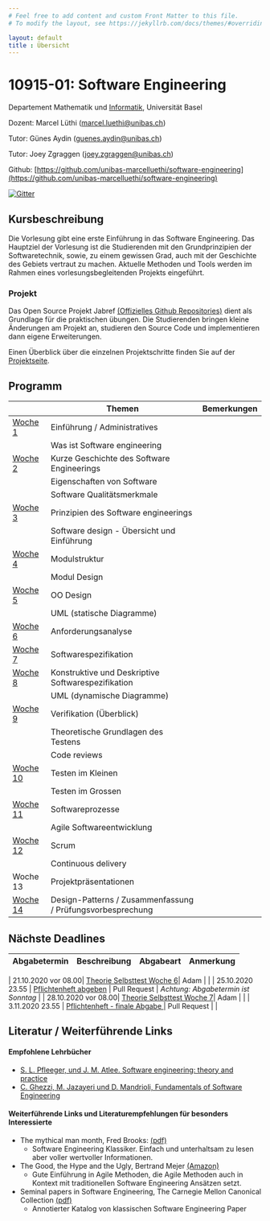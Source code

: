 ```yaml
---
# Feel free to add content and custom Front Matter to this file.
# To modify the layout, see https://jekyllrb.com/docs/themes/#overriding-theme-defaults

layout: default
title : Übersicht
---
```

 
# 10915-01: Software Engineering

Departement Mathematik und [Informatik](http://informatik.unibas.ch/), Universität Basel

Dozent: Marcel Lüthi (<marcel.luethi@unibas.ch>)

Tutor: Günes Aydin (<guenes.aydin@unibas.ch>)

Tutor: Joey Zgraggen (<joey.zgraggen@unibas.ch>)

Github: [https://github.com/unibas-marcelluethi/software-engineering](https://github.com/unibas-marcelluethi/software-engineering)

[![Gitter](https://badges.gitter.im/unibas-10915-01/software-engineering.svg)](https://gitter.im/unibas-10915-01/software-engineering?utm_source=badge&utm_medium=badge&utm_campaign=pr-badge)


## Kursbeschreibung

Die Vorlesung gibt eine erste Einführung in das Software Engineering. 
Das Hauptziel der Vorlesung ist die Studierenden mit den Grundprinzipien der Softwaretechnik, sowie, zu einem gewissen Grad, auch mit der Geschichte des Gebiets vertraut zu machen. 
Aktuelle Methoden und Tools werden im Rahmen eines vorlesungsbegleitenden Projekts eingeführt.

### Projekt

Das Open Source Projekt Jabref [(Offizielles Github Repositories)](https://github.com/jabref/jabref) dient als Grundlage für die praktischen 
übungen. Die Studierenden bringen kleine Änderungen am Projekt an, studieren den Source Code und implementieren dann eigene Erweiterungen. 

Einen Überblick über die einzelnen Projektschritte finden Sie auf der [Projektseite](project/project-summary.html).

## Programm 

|  | Themen | Bemerkungen |
|------| ----- | --------- |
|[Woche 1](week1/index) | Einführung / Administratives  | |
|    | Was ist Software engineering  | |
|[Woche 2](week2/index) | Kurze Geschichte des Software Engineerings  | |
|    | Eigenschaften von Software ||
|    |  Software Qualitätsmerkmale | | 
|[Woche 3](./week3/index) | Prinzipien des Software engineerings   | |
|    | Software design - Übersicht und Einführung |  |
|[Woche 4](./week4/index) | Modulstruktur  | |
|    | Modul Design  | |
|[Woche 5](./week5/index) | OO Design | |
|    | UML (statische Diagramme)  | | 
|[Woche 6](./week6/index)   | Anforderungsanalyse   | |
|[Woche 7](./week7/index) | Softwarespezifikation  |  |
|[Woche 8](underconstruction) | Konstruktive und Deskriptive Softwarespezifikation  |  |
|    | UML (dynamische Diagramme)  | | 
|[Woche 9](underconstruction) | Verifikation (Überblick)  | |
|    | Theoretische Grundlagen des Testens| |
|    | Code reviews | |  
| [Woche 10](underconstruction) | Testen im Kleinen   | | 
|| Testen im Grossen ||
| [Woche 11](underconstruction)    | Softwareprozesse | |
|             | Agile Softwareentwicklung   | |
| [Woche 12](underconstruction)| Scrum  | |
|         | Continuous delivery | | 
| Woche 13 | Projektpräsentationen | |
| [Woche 14](underconstruction)     | Design-Patterns / Zusammenfassung / Prüfungsvorbesprechung | |

## Nächste Deadlines

| Abgabetermin | Beschreibung | Abgabeart | Anmerkung |
| ------------ | ------------ | ---- | ------- |

| 21.10.2020 vor 08.00| [Theorie Selbsttest Woche 6](https://adam.unibas.ch/goto_adam_tst_1059773.html)| Adam | | 
| 25.10.2020 23.55 | [Pflichtenheft abgeben](project/week6/exercises) | Pull Request | *Achtung: Abgabetermin ist Sonntag* | 
| 28.10.2020 vor 08.00| [Theorie Selbsttest Woche 7](https://adam.unibas.ch/goto_adam_tst_1064870.html)| Adam | | 
|  3.11.2020 23.55 | [Pflichtenheft - finale Abgabe ]((project/week6/exercises)) | Pull Request | |

## Literatur / Weiterführende Links

#### Empfohlene Lehrbücher 


* [S. L. Pfleeger, und J. M. Atlee. Software engineering: theory and practice](https://www.pearson.com/us/higher-education/program/Pfleeger-Pfleeger-Software-Engineering-4-4th-Edition/PGM58925.html)
* [C. Ghezzi, M. Jazayeri und D. Mandrioli, Fundamentals of Software Engineering](https://www.pearson.com/us/higher-education/program/Ghezzi-Fundamentals-of-Software-Engineering-2nd-Edition/PGM13112.html)



#### Weiterführende Links und Literaturempfehlungen für besonders Interessierte
* The mythical man month, Fred Brooks: [(pdf)](https://is.muni.cz/www/208322/The.Mythical.Man.Month.F.Brooks.pdf)
    * Software Engineering Klassiker. Einfach und unterhaltsam zu lesen aber voller wertvoller Informationen.
* The Good, the Hype and the Ugly, Bertrand Mejer [(Amazon)](https://www.amazon.com/Agile-Good-Hype-Bertrand-Meyer/dp/3319051547)
    * Gute Einführung in Agile Methoden, die Agile Methoden auch in Kontext mit traditionellen Software Engineering Ansätzen setzt.
* Seminal papers in Software Engineering, The Carnegie Mellon Canonical Collection [(pdf)](http://reports-archive.adm.cs.cmu.edu/anon/isr2015/CMU-ISR-15-107.pdf)
    * Annotierter Katalog von klassischen Software Engineering Paper

